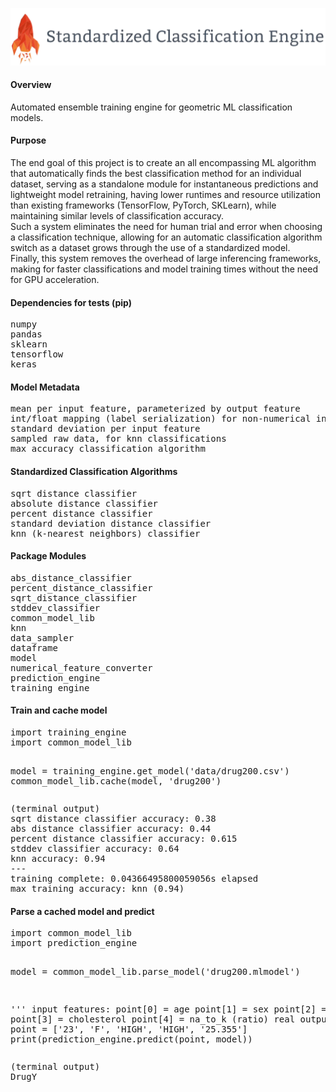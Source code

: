 <p align="center">
  <img src="https://raw.githubusercontent.com/hershyz/standardized-classification-engine/main/images/logo.png" width=600px>
</p>

<h4>Overview</h4>
<p>
  Automated ensemble training engine for geometric ML classification models.
</p>

<h4>Purpose</h4>
<p>
  The end goal of this project is to create an all encompassing ML algorithm that automatically finds the best classification method for an individual dataset, serving as a standalone module for instantaneous predictions and lightweight model retraining, having lower runtimes and resource utilization than existing frameworks (TensorFlow, PyTorch, SKLearn), while maintaining similar levels of classification accuracy.<br>
  Such a system eliminates the need for human trial and error when choosing a classification technique, allowing for an automatic classification algorithm switch as a dataset grows through the use of a standardized model.<br>
  Finally, this system removes the overhead of large inferencing frameworks, making for faster classifications and model training times without the need for GPU acceleration.
</p>

<h4>Dependencies for tests (pip)</h4>
<pre>
numpy
pandas
sklearn
tensorflow
keras
</pre>

<h4>Model Metadata</h4>
<pre>
mean per input feature, parameterized by output feature
int/float mapping (label serialization) for non-numerical input features
standard deviation per input feature
sampled raw data, for knn classifications
max accuracy classification algorithm
</pre>

<h4>Standardized Classification Algorithms</h4>
<pre>
sqrt distance classifier
absolute distance classifier
percent distance classifier
standard deviation distance classifier
knn (k-nearest neighbors) classifier
</pre>

<h4>Package Modules</h4>
<pre>
abs_distance_classifier
percent_distance_classifier
sqrt_distance_classifier
stddev_classifier
common_model_lib
knn
data_sampler
dataframe
model
numerical_feature_converter
prediction_engine
training_engine
</pre>

<h4>Train and cache model</h4>
<pre>
import training_engine
import common_model_lib

model = training_engine.get_model('data/drug200.csv')
common_model_lib.cache(model, 'drug200')
</pre>
<pre>
(terminal output)
sqrt distance classifier accuracy: 0.38
abs distance classifier accuracy: 0.44
percent distance classifier accuracy: 0.615
stddev classifier accuracy: 0.64
knn accuracy: 0.94
---
training complete: 0.04366495800059056s elapsed
max training accuracy: knn (0.94)
</pre>

<h4>Parse a cached model and predict</h4>
<pre>
import common_model_lib
import prediction_engine

model = common_model_lib.parse_model('drug200.mlmodel')

'''
input features:
point[0] = age
point[1] = sex
point[2] = bp
point[3] = cholesterol
point[4] = na_to_k (ratio)
real output: DrugY
'''
point = ['23', 'F', 'HIGH', 'HIGH', '25.355']
print(prediction_engine.predict(point, model))
</pre>
<pre>
(terminal output)
DrugY
</pre>
